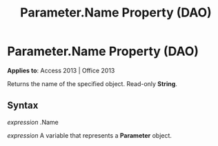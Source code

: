 ﻿---
title: Parameter.Name Property (DAO)
TOCTitle: Name Property
ms:assetid: 5ad1d2be-de1a-81e8-9d97-959f4cc577ba
ms:mtpsurl: https://msdn.microsoft.com/library/Ff194497(v=office.15)
ms:contentKeyID: 48545056
ms.date: 09/18/2015
mtps_version: v=office.15
---

# Parameter.Name Property (DAO)


**Applies to**: Access 2013 | Office 2013

Returns the name of the specified object. Read-only **String**.

## Syntax

*expression* .Name

*expression* A variable that represents a **Parameter** object.

